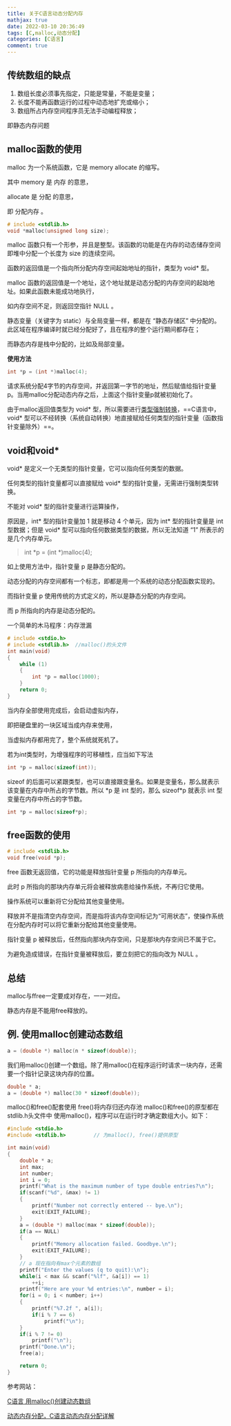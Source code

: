 ```yaml
---
title: 关于C语言动态分配内存
mathjax: true
date: 2022-03-10 20:36:49
tags: [C,malloc,动态分配]
categories: [C语言]
comment: true
---
```

## 传统数组的缺点

1.  数组长度必须事先指定，只能是常量，不能是变量；
2.  长度不能再函数运行的过程中动态地扩充或缩小；
3.  数组所占内存空间程序员无法手动编程释放；

即静态内存问题

## malloc函数的使用

malloc 为一个系统函数，它是 memory allocate 的缩写。

其中 memory 是 内存 的意思，

allocate 是 分配 的意思，

即 分配内存 。

```c
# include <stdlib.h>
void *malloc(unsigned long size);
```

malloc 函数只有一个形参，并且是整型。该函数的功能是在内存的动态储存空间即堆中分配一个长度为 size 的连续空间。

函数的返回值是一个指向所分配内存空间起始地址的指针，类型为 void* 型。

malloc 函数的返回值是一个地址，这个地址就是动态分配的内存空间的起始地址。如果此函数未能成功地执行，

如内存空间不足，则返回空指针 NULL 。

静态变量（关键字为 static）与全局变量一样，都是在 “静态存储区” 中分配的。此区域在程序编译时就已经分配好了，且在程序的整个运行期间都存在；

而静态内存是栈中分配的，比如及局部变量。

**使用方法**

```c
int *p = (int *)malloc(4);
```

请求系统分配4字节的内存空间，并返回第一字节的地址，然后赋值给指针变量p。当用malloc分配动态内存之后，上面这个指针变量p就被初始化了。

由于malloc返回值类型为 void* 型，所以需要进行<u>类型强制转换</u>，==C语言中，void* 型可以不经转换（系统自动转换）地直接赋给任何类型的指针变量（函数指针变量除外）==。

## void和void*

void* 是定义一个无类型的指针变量，它可以指向任何类型的数据。

任何类型的指针变量都可以直接赋给 void* 型的指针变量，无需进行强制类型转换。

不能对 void* 型的指针变量进行运算操作，

原因是，int* 型的指针变量加 1 就是移动 4 个单元，因为 int* 型的指针变量是 int 型数据；但是 void* 型可以指向任何数据类型的数据，所以无法知道 “1” 所表示的是几个内存单元。

>   int *p = (int *)malloc(4);

如上使用方法中，指针变量 p 是静态分配的。

动态分配的内存空间都有一个标志，即都是用一个系统的动态分配函数实现的。

而指针变量 p 使用传统的方式定义的，所以是静态分配的内存空间。

而 p 所指向的内存是动态分配的。



一个简单的木马程序：内存泄漏

```c
# include <stdio.h>
# include <stdlib.h>  //malloc()的头文件
int main(void)
{
    while (1)
    {
        int *p = malloc(1000);   
    }
    return 0;
}
```

当内存全部使用完成后，会启动虚拟内存，

即把硬盘里的一块区域当成内存来使用，

当虚拟内存都用完了，整个系统就死机了。

若为*int*类型时，为增强程序的可移植性，应当如下写法

```c
int *p = malloc(sizeof(int));
```

sizeof 的后面可以紧跟类型，也可以直接跟变量名。如果是变量名，那么就表示该变量在内存中所占的字节数。所以 \*p 是 int 型的，那么 sizeof*p 就表示 int 型变量在内存中所占的字节数。

```c
int *p = malloc(sizeof*p);
```

## free函数的使用

```c
# include <stdlib.h>
void free(void *p);
```

free 函数无返回值，它的功能是释放指针变量 p 所指向的内存单元。

此时 p 所指向的那块内存单元将会被释放病患给操作系统，不再归它使用。

操作系统可以重新将它分配给其他变量使用。

释放并不是指清空内存空间，而是指将该内存空间标记为“可用状态”，使操作系统在分配内存时可以将它重新分配给其他变量使用。

指针变量 p 被释放后，任然指向那块内存空间，只是那块内存空间已不属于它。

为避免造成错误，在指针变量被释放后，要立刻把它的指向改为 NULL 。

## 总结

malloc与ffree一定要成对存在，一一对应。

静态内存是不能用free释放的。



## 例. 使用malloc创建动态数组

```c
a = (double *) malloc(n * sizeof(double));		
```

我们用malloc()创建一个数组。除了用malloc()在程序运行时请求一块内存，还需要一个指针记录这块内存的位置。



```c
double * a;
a = (double *) malloc(30 * sizeof(double));
```

malloc()和free()配套使用
free()将内存归还内存池
malloc()和free()的原型都在stdlib.h头文件中
使用malloc()，程序可以在运行时才确定数组大小。如下：

```c
#include <stdio.h>
#include <stdlib.h>			// 为malloc(), free()提供原型

int main(void)
{
	double * a;
	int max;
	int number;
	int i = 0;
	printf("What is the maximum number of type double entries?\n");
	if(scanf("%d", &max) != 1)
	{
		printf("Number not correctly entered -- bye.\n");
		exit(EXIT_FAILURE);
	}
	a = (double *) malloc(max * sizeof(double));
	if(a == NULL)
	{
		printf("Memory allocation failed. Goodbye.\n");
		exit(EXIT_FAILURE);
	}
	// a 现在指向有max个元素的数组
	printf("Enter the values (q to quit):\n");
	while(i < max && scanf("%lf", &a[i]) == 1)
		++i;
	printf("Here are your %d entries:\n", number = i);
	for(i = 0; i < number; i++)
	{
		printf("%7.2f ", a[i]);
		if(i % 7 == 6)
			printf("\n");
	}
	if(i % 7 != 0)
		printf("\n");
	printf("Done.\n");
	free(a);

	return 0;
}

```







参考网站：

[C语言 用malloc()创建动态数组](https://blog.csdn.net/weixin_43760909/article/details/87936133)

[动态内存分配，C语言动态内存分配详解 ](http://c.biancheng.net/view/223.html)